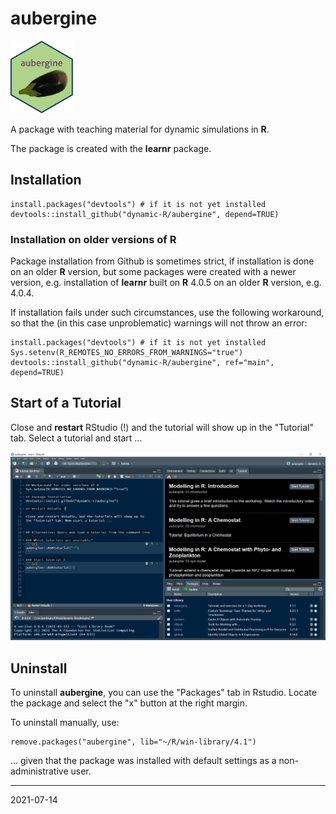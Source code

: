 # aubergine

<img src="man/figures/logo.jpg" width="100">

A package with teaching material for dynamic simulations in **R**.

The package is created with the **learnr** package.

## Installation

```
install.packages("devtools") # if it is not yet installed
devtools::install_github("dynamic-R/aubergine", depend=TRUE)
```

### Installation on older versions of R

Package installation from Github is sometimes strict, if installation is done on an older **R** version, but some packages were created with a newer version, e.g. installation of **learnr** 
built on **R** 4.0.5  on an older **R** version, e.g. 4.0.4.

If installation fails under such circumstances, use the following 
workaround, so that the (in this case unproblematic) warnings 
will not throw an error:

```
install.packages("devtools") # if it is not yet installed
Sys.setenv(R_REMOTES_NO_ERRORS_FROM_WARNINGS="true")
devtools::install_github("dynamic-R/aubergine", ref="main", depend=TRUE)
```

## Start of a Tutorial

Close and **restart** RStudio (!) and the tutorial will show up
in the "Tutorial" tab. Select a tutorial and start ...

![](man/figures/tutorial_tab.png)


## Uninstall

To uninstall **aubergine**, you can use the "Packages" tab in Rstudio. Locate the package and select the "x" button at the right margin.

To uninstall manually, use:

```
remove.packages("aubergine", lib="~/R/win-library/4.1")
``` 

... given that the package was installed with default settings 
as a non-administrative user.


---
2021-07-14
